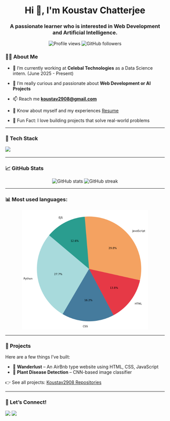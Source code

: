 <h1 align="center">Hi 👋, I'm Koustav Chatterjee</h1>
<h3 align="center">A passionate learner who is interested in Web Development and Artificial Intelligence.</h3>

<p align="center">
  <img src="https://komarev.com/ghpvc/?username=Koustav2908&label=Profile%20views&color=0e75b6&style=flat" alt="Profile views" />
  <img src="https://img.shields.io/github/followers/Koustav2908?label=Followers&style=social" alt="GitHub followers" />
</p>

### 👨‍💻 About Me

-   🔭 I’m currently working at **Celebal Technologies** as a Data Science intern. (June 2025 - Present)

-   👯 I’m really curious and passionate about **Web Development or AI Projects**

-   📫 Reach me **koustav2908@gmail.com**

-   📄 Know about myself and my experiences [Resume](https://drive.google.com/file/d/16mdTdn_Cdpat5sPXSRCabkZwTJfL-am4/view?usp=drivesdk)

-   🧠 Fun Fact: I love building projects that solve real-world problems

---

### 🧠 Tech Stack

<p align="left">
  <img src="https://skillicons.dev/icons?i=python,java,js,react,nodejs,mongodb,html,css,git,github,linux,vscode" />
</p>

---

### 📈 GitHub Stats

<p align="center">
  <img src="https://github-readme-stats.vercel.app/api?username=Koustav2908&show_icons=true&theme=tokyonight" alt="GitHub stats" width="47%" />
  <img src="https://github-readme-streak-stats.herokuapp.com/?user=Koustav2908&theme=tokyonight" alt="GitHub streak" width="47%" />
</p>

---

<h3 align="left"> 📊 Most used languages: </h3>

<p align="center">
<img src="github_languages_pie.png" alt="Top Languages" width="400" />
</p>

---

### 🚀 Projects

Here are a few things I’ve built:

-   🧭 **Wanderlust** – An AirBnb type website using HTML, CSS, JavaScript
-   🌿 **Plant Disease Detection** – CNN-based image classifier

👉 See all projects: [Koustav2908 Repositories](https://github.com/Koustav2908?tab=repositories)

---

### 💬 Let’s Connect!

<p>
  <a href="https://www.linkedin.com/in/koustav-chatterjee2908/" target="_blank"><img src="https://img.shields.io/badge/LinkedIn-Koustav%20Chatterjee-blue?logo=linkedin" /></a>
  <a href="mailto:koustav2908@gmail.com"><img src="https://img.shields.io/badge/Email-koustav2908%40gmail.com-red?logo=gmail" /></a>
</p>
